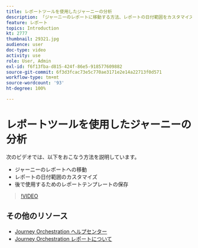 ```yaml
---
title: レポートツールを使用したジャーニーの分析
description: 「ジャーニーのレポートに移動する方法、レポートの日付範囲をカスタマイズする方法、将来使用するためにレポートテンプレートを保存する方法について説明します」
feature: レポート
topics: Introduction
kt: 2777
thumbnail: 29321.jpg
audience: user
doc-type: video
activity: use
role: User, Admin
exl-id: f6f13fba-d815-424f-86e5-918577609882
source-git-commit: 6f3d3fcac73e5c770ae3171e2e14a22713f0d571
workflow-type: tm+mt
source-wordcount: '93'
ht-degree: 100%

---
```


# レポートツールを使用したジャーニーの分析

次のビデオでは、以下をおこなう方法を説明しています。

* ジャーニーのレポートへの移動
* レポートの日付範囲のカスタマイズ
* 後で使用するためのレポートテンプレートの保存

>[!VIDEO](https://video.tv.adobe.com/v/29321?quality=12)

## その他のリソース

* [Journey Orchestration ヘルプセンター](https://docs.adobe.com/content/help/ja-JP/journeys/using/journey-orchestration-home.html)
* [Journey Orchestration レポートについて](https://docs.adobe.com/content/help/ja-JP/journeys/using/journey-reports/about-journey-reports.html)

